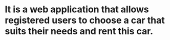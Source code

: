 <h1>It is a web application that allows registered users
to choose a car that suits their needs and rent this car.</h1>
